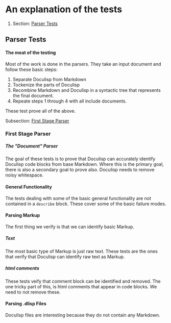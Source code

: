 <!-- GENERATED DOCUMENT DO NOT EDIT! -->
<!-- prettier-ignore-start -->
<!-- markdownlint-disable -->

<!-- Compiled with doculisp https://www.npmjs.com/package/doculisp -->

# An explanation of the tests #

1. Section: [Parser Tests](#parser-tests)

## Parser Tests ##

#### The meat of the testing ####

Most of the work is done in the parsers. They take an input document and follow these basic steps:

1. Separate Doculisp from Markdown
2. Tockenize the parts of Doculisp
3. Recombine Markdown and Doculisp in a syntactic tree that represents the final document.
4. Repeate steps 1 through 4 with all include documents.

These test prove all of the above.

Subsection: [First Stage Parser](#first-stage-parser)

### First Stage Parser ###

##### The "Document" Parser #####

The goal of these tests is to prove that Doculisp can accurately identify Doculisp code blocks from base Markdown. Where this is the primary goal, there is also a secondary goal to prove also. Doculisp needs to remove noisy whitespace.

#### General Functionality ####

The tests dealing with some of the basic general functionality are not contained in a `describe` block. These cover some of the basic failure modes.

#### Parsing Markup ####

The first thing we verify is that we can identify basic Markup.

##### Text #####

The most basic type of Markup is just raw text. These tests are the ones that verify that Doculisp can identify raw text as Markup.

##### html comments #####

These tests veify that comment block can be identified and removed. The one tricky part of this, is html comments that appear in code blocks. We need to not remove these.

#### Parsing .dlisp Files ####

Doculisp files are interesting because they do not contain any Markdown.

<!-- markdownlint-restore -->
<!-- prettier-ignore-end -->
<!-- GENERATED DOCUMENT DO NOT EDIT! -->
